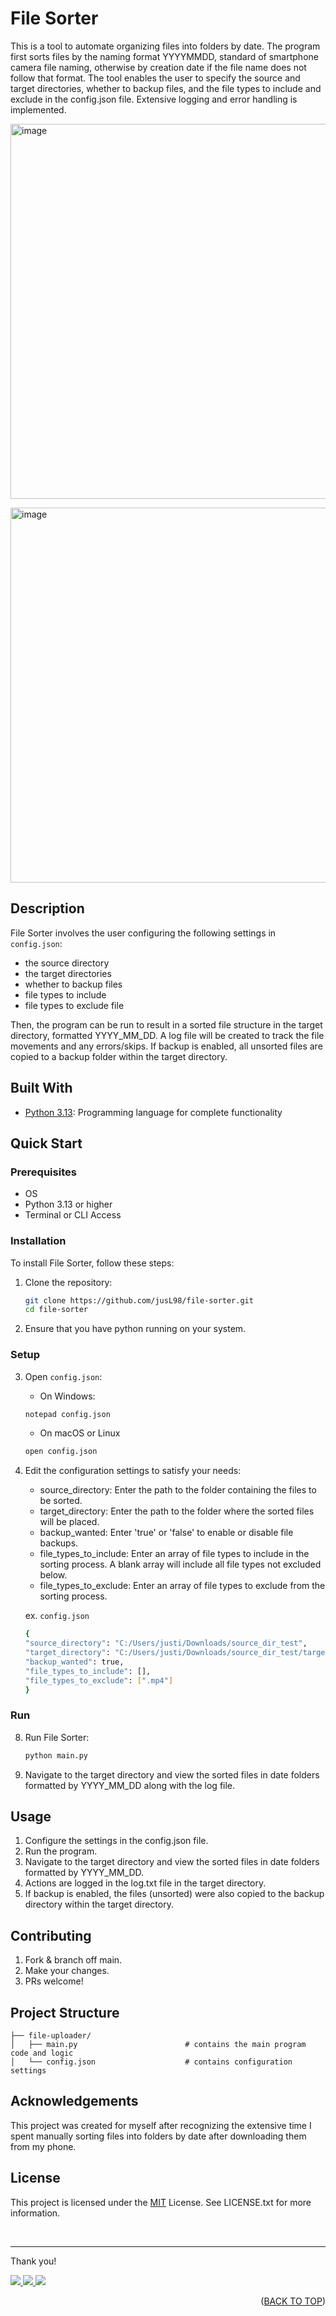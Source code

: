 <a id="readme-top"></a>

# File Sorter

This is a tool to automate organizing files into folders by date. The program first sorts files by the naming format YYYYMMDD, standard of smartphone camera file naming, otherwise by creation date if the file name does not follow that format. The tool enables the user to specify the source and target directories, whether to backup files, and the file types to include and exclude in the config.json file. Extensive logging and error handling is implemented.

<p align="left">
   <img width="600" alt="image" src="https://github.com/user-attachments/assets/bca85f09-f24d-4657-92fd-23e8d755b051"/>
</p>

<p align="left">
   <img width="600" alt="image" src="https://github.com/user-attachments/assets/1bf0f0f6-f66b-4bd1-9f1c-d392aa2adaaa"/>
</p>

## Description

File Sorter involves the user configuring the following settings in `config.json`:
- the source directory
- the target directories
- whether to backup files
- file types to include
- file types to exclude file

Then, the program can be run to result in a sorted file structure in the target directory, formatted YYYY_MM_DD. A log file will be created to track the file movements and any errors/skips. If backup is enabled, all unsorted files are copied to a backup folder within the target directory.

## Built With

- [Python 3.13](https://www.python.org/): Programming language for complete functionality

## Quick Start

### Prerequisites

- OS
- Python 3.13 or higher
- Terminal or CLI Access

### Installation

To install File Sorter, follow these steps:

1. Clone the repository:

   ```bash
   git clone https://github.com/jusL98/file-sorter.git
   cd file-sorter
   ```

2. Ensure that you have python running on your system.

### Setup

3. Open `config.json`:

   - On Windows:

   ```bash
   notepad config.json
   ```

   - On macOS or Linux

   ```bash
   open config.json
   ```

7. Edit the configuration settings to satisfy your needs:

   - source_directory: Enter the path to the folder containing the files to be sorted.
   - target_directory: Enter the path to the folder where the sorted files will be placed.
   - backup_wanted: Enter 'true' or 'false' to enable or disable file backups.
   - file_types_to_include: Enter an array of file types to include in the sorting process. A blank array will include all file types not excluded below.
   - file_types_to_exclude: Enter an array of file types to exclude from the sorting process.

   ex. `config.json`
   ```bash
   {
   "source_directory": "C:/Users/justi/Downloads/source_dir_test",
   "target_directory": "C:/Users/justi/Downloads/source_dir_test/target_dir_test",
   "backup_wanted": true,
   "file_types_to_include": [],
   "file_types_to_exclude": [".mp4"]
   }
   ```

### Run

8. Run File Sorter:
   ```bash
   python main.py
   ```
9. Navigate to the target directory and view the sorted files in date folders formatted by YYYY_MM_DD along with the log file.

## Usage

1. Configure the settings in the config.json file.
2. Run the program.
3. Navigate to the target directory and view the sorted files in date folders formatted by YYYY_MM_DD.
4. Actions are logged in the log.txt file in the target directory.
5. If backup is enabled, the files (unsorted) were also copied to the backup directory within the target directory.

## Contributing

1. Fork & branch off main.
2. Make your changes.
3. PRs welcome!

## Project Structure

```
├── file-uploader/
│   ├── main.py                        # contains the main program code and logic
│   └── config.json                    # contains configuration settings
```

## Acknowledgements
This project was created for myself after recognizing the extensive time I spent manually sorting files into folders by date after downloading them from my phone.

## License
This project is licensed under the [MIT](LICENSE.txt) License. See LICENSE.txt for more information.

<br>

---

Thank you!

<p align="left">
  <a href="mailto:justin.matthew.lee.18@gmail.com">
    <img src="https://img.shields.io/badge/Gmail-D14836?style=for-the-badge&logo=gmail&logoColor=white"/>
  </a>
  <a href="https://www.linkedin.com/in/justin-matthew-lee/">
    <img src="https://img.shields.io/badge/LinkedIn-0077B5?style=for-the-badge&logo=linkedin&logoColor=white"/>
  </a>
    <a href="https://github.com/jusl98">
    <img src="https://img.shields.io/badge/GitHub-100000?style=for-the-badge&logo=github&logoColor=white"/>
  </a>
</p>

<p align="right">(<a href="#readme-top">BACK TO TOP</a>)</p>